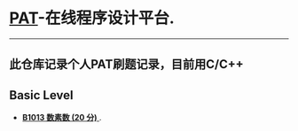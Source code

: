 # [PAT](https://www.patest.cn/)-在线程序设计平台.
----
此仓库记录个人PAT刷题记录，目前用C/C++
----
## Basic Level
-  [**B1013 数素数 (20 分)** ](https://github.com/kt4ngw/PAT-/blob/main/B/1013%20%E6%95%B0%E7%B4%A0%E6%95%B0%20(20%20%E5%88%86).md).
